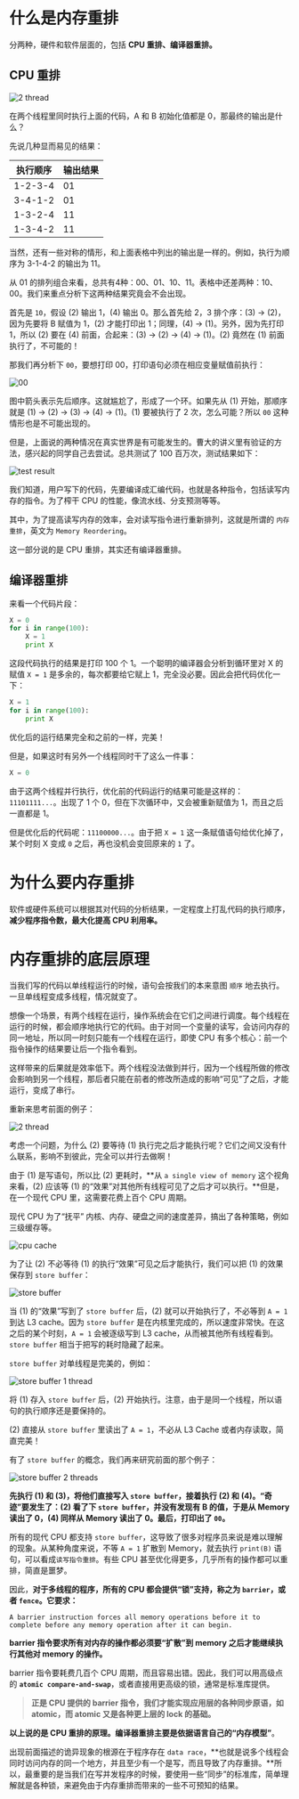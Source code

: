 # 什么是内存重排

分两种，硬件和软件层面的，包括 **CPU 重排、编译器重排。**

## CPU 重排

![2 thread](https://user-images.githubusercontent.com/7698088/59549609-c2efbf80-8f92-11e9-86c2-1e3cd8305db1.png)

在两个线程里同时执行上面的代码，A 和 B 初始化值都是 0，那最终的输出是什么？

先说几种显而易见的结果：

| 执行顺序 | 输出结果 |
| -------- | -------- |
| 1-2-3-4  | 01       |
| 3-4-1-2  | 01       |
| 1-3-2-4  | 11       |
| 1-3-4-2  | 11       |

当然，还有一些对称的情形，和上面表格中列出的输出是一样的。例如，执行为顺序为 3-1-4-2 的输出为 11。

从 01 的排列组合来看，总共有4种：00、01、10、11。表格中还差两种：10、00。我们来重点分析下这两种结果究竟会不会出现。

首先是 `10`，假设 (2) 输出 1，(4) 输出 0。那么首先给 2，3 排个序：(3) -> (2)，因为先要将 B 赋值为 1，(2) 才能打印出 1；同理，(4) -> (1)。另外，因为先打印 1，所以 (2) 要在 (4) 前面，合起来：(3) -> (2) -> (4) -> (1)。(2) 竟然在 (1) 前面执行了，不可能的！

那我们再分析下 `00`，要想打印 00，打印语句必须在相应变量赋值前执行：

![00](https://user-images.githubusercontent.com/7698088/59549674-b455d800-8f93-11e9-83bb-074f2ab4c490.png)

图中箭头表示先后顺序。这就尴尬了，形成了一个环。如果先从 (1) 开始，那顺序就是 (1) -> (2) -> (3) -> (4) -> (1)。(1) 要被执行了 2 次，怎么可能？所以 `00` 这种情形也是不可能出现的。

但是，上面说的两种情况在真实世界是有可能发生的。曹大的讲义里有验证的方法，感兴起的同学自己去尝试。总共测试了 100 百万次，测试结果如下：

![test result](https://user-images.githubusercontent.com/7698088/59570902-5d561d00-90d1-11e9-842d-cf30babbc0a4.png)

我们知道，用户写下的代码，先要编译成汇编代码，也就是各种指令，包括读写内存的指令。为了榨干 CPU 的性能，像流水线、分支预测等等。

其中，为了提高读写内存的效率，会对读写指令进行重新排列，这就是所谓的 `内存重排`，英文为 `Memory Reordering`。

这一部分说的是 CPU 重排，其实还有编译器重排。

## 编译器重排

来看一个代码片段：

```python
X = 0
for i in range(100):
    X = 1
    print X
```

这段代码执行的结果是打印 100 个 1。一个聪明的编译器会分析到循环里对 X 的赋值 `X = 1` 是多余的，每次都要给它赋上 1，完全没必要。因此会把代码优化一下：

```python
X = 1
for i in range(100):
    print X
```

优化后的运行结果完全和之前的一样，完美！

但是，如果这时有另外一个线程同时干了这么一件事：

```python
X = 0
```

由于这两个线程并行执行，优化前的代码运行的结果可能是这样的：`11101111...`。出现了 1 个 0，但在下次循环中，又会被重新赋值为 1，而且之后一直都是 1。

但是优化后的代码呢：`11100000...`。由于把 `X = 1` 这一条赋值语句给优化掉了，某个时刻 X 变成 `0` 之后，再也没机会变回原来的 `1` 了。

# 为什么要内存重排

软件或硬件系统可以根据其对代码的分析结果，一定程度上打乱代码的执行顺序，**减少程序指令数，最大化提高 CPU 利用率。**

# 内存重排的底层原理

当我们写的代码以单线程运行的时候，语句会按我们的本来意图 `顺序` 地去执行。一旦单线程变成多线程，情况就变了。

想像一个场景，有两个线程在运行，操作系统会在它们之间进行调度。每个线程在运行的时候，都会顺序地执行它的代码。由于对同一个变量的读写，会访问内存的同一地址，所以同一时刻只能有一个线程在运行，即使 CPU 有多个核心：前一个指令操作的结果要让后一个指令看到。

这样带来的后果就是效率低下。两个线程没法做到并行，因为一个线程所做的修改会影响到另一个线程，那后者只能在前者的修改所造成的影响“可见”了之后，才能运行，变成了串行。

重新来思考前面的例子：

![2 thread](https://user-images.githubusercontent.com/7698088/59549609-c2efbf80-8f92-11e9-86c2-1e3cd8305db1.png)

考虑一个问题，为什么 (2) 要等待 (1) 执行完之后才能执行呢？它们之间又没有什么联系，影响不到彼此，完全可以并行去做啊！

由于 (1) 是写语句，所以比 (2) 更耗时，**从 `a single view of memory` 这个视角来看，(2) 应该等 (1) 的“效果”对其他所有线程可见了之后才可以执行。**但是，在一个现代 CPU 里，这需要花费上百个 CPU 周期。

现代 CPU 为了“抚平” 内核、内存、硬盘之间的速度差异，搞出了各种策略，例如三级缓存等。

![cpu cache](https://user-images.githubusercontent.com/7698088/59557419-223de600-900c-11e9-8c08-a1ba4b0bbbff.png)

为了让 (2) 不必等待 (1) 的执行“效果”可见之后才能执行，我们可以把 (1) 的效果保存到 `store buffer`：

![store buffer](https://user-images.githubusercontent.com/7698088/59557443-e3f4f680-900c-11e9-975e-82d9b7da74c7.png)

当 (1) 的“效果”写到了 `store buffer` 后，(2) 就可以开始执行了，不必等到 `A = 1` 到达 L3 cache。因为 `store buffer` 是在内核里完成的，所以速度非常快。在这之后的某个时刻，`A = 1` 会被逐级写到 L3 cache，从而被其他所有线程看到。`store buffer` 相当于把写的耗时隐藏了起来。

`store buffer` 对单线程是完美的，例如：

![store buffer 1 thread](https://user-images.githubusercontent.com/7698088/59557508-e99f0c00-900d-11e9-81d5-5c7a22faecfc.png)

将 (1) 存入 `store buffer` 后，(2) 开始执行。注意，由于是同一个线程，所以语句的执行顺序还是要保持的。

(2) 直接从 `store buffer` 里读出了 `A = 1`，不必从 L3 Cache 或者内存读取，简直完美！

有了 `store buffer` 的概念，我们再来研究前面的那个例子：

![store buffer 2 threads](https://user-images.githubusercontent.com/7698088/59557535-bf9a1980-900e-11e9-9d19-f84a0f3196db.png)

**先执行 (1) 和 (3)，将他们直接写入 `store buffer`，接着执行 (2) 和 (4)。“奇迹”要发生了：(2) 看了下 `store buffer`，并没有发现有 B 的值，于是从 Memory 读出了 0，(4) 同样从 Memory 读出了 0。最后，打印出了 `00`。**

所有的现代 CPU 都支持 `store buffer`，这导致了很多对程序员来说是难以理解的现象。从某种角度来说，不等 `A = 1` 扩散到 Memory，就去执行 `print(B)` 语句，可以看成`读写指令重排`。有些 CPU 甚至优化得更多，几乎所有的操作都可以重排，简直是噩梦。

因此，**对于多线程的程序，所有的 CPU 都会提供“锁”支持，称之为 `barrier`，或者 `fence`。它要求：**

```shell
A barrier instruction forces all memory operations before it to complete before any memory operation after it can begin.
```

**barrier 指令要求所有对内存的操作都必须要“扩散”到 memory 之后才能继续执行其他对 memory 的操作。**

barrier 指令要耗费几百个 CPU 周期，而且容易出错。因此，我们可以用高级点的 **`atomic compare-and-swap`**，或者直接用更高级的锁，通常是标准库提供。

> **正是 CPU 提供的 barrier 指令，我们才能实现应用层的各种同步原语，如 atomic，而 atomic 又是各种更上层的 lock 的基础。**

**以上说的是 CPU 重排的原理。编译器重排主要是依据语言自己的“内存模型”**。

出现前面描述的诡异现象的根源在于程序存在 `data race`，**也就是说多个线程会同时访问内存的同一个地方，并且至少有一个是写，而且导致了内存重排。**所以，最重要的是当我们在写并发程序的时候，要使用一些“同步”的标准库，简单理解就是各种锁，来避免由于内存重排而带来的一些不可预知的结果。